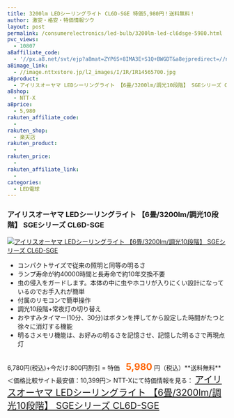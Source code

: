 ```yaml
---
title: 3200lm LEDシーリングライト CL6D-SGE 特価5,980円！送料無料！
author: 激安・格安・特価情報ツウ
layout: post
permalink: /consumerelectronics/led-bulb/3200lm-led-cl6dsge-5980.html
pvc_views:
  - 10807
a8affiliate_code:
  - '//px.a8.net/svt/ejp?a8mat=ZYP6S+8IMA3E+S1Q+BWGDT&a8ejpredirect=//nttxstore.jp/_II_IR14565700'
a8image_link:
  - //image.nttxstore.jp/l2_images/I/IR/IR14565700.jpg
a8product:
  - アイリスオーヤマ LEDシーリングライト 【6畳/3200lm/調光10段階】 SGEシリーズ CL6D-SGE
a8shop:
  - NTT-X
a8price:
  - 5,980
rakuten_affiliate_code:
  -
rakuten_shop:
  - 楽天店
rakuten_product:
  -
rakuten_price:
  -
rakuten_affiliate_link:
  -
categories:
  - LED電球
---
```

### アイリスオーヤマ LEDシーリングライト 【6畳/3200lm/調光10段階】 SGEシリーズ CL6D-SGE

<div class="img-bg2 img_L">
  <a title="アイリスオーヤマ LEDシーリングライト 【6畳/3200lm/調光10段階】 SGEシリーズ CL6D-SGE" href="//px.a8.net/svt/ejp?a8mat=ZYP6S+8IMA3E+S1Q+BWGDT&a8ejpredirect=//nttxstore.jp/_II_IR14565700" target="_blank"><img src="//i2.wp.com/image.nttxstore.jp/l2_images/I/IR/IR14565700.jpg?resize=120%2C120" border="0" alt="アイリスオーヤマ LEDシーリングライト 【6畳/3200lm/調光10段階】 SGEシリーズ CL6D-SGE" style="border: 0pt none;" data-recalc-dims="1" /></a>
</div>

<!--more-->

  * コンパクトサイズで従来の照明と同等の明るさ
  * ランプ寿命が約40000時間と長寿命で約10年交換不要
  * 虫の侵入をガードします。本体の中に虫やホコリが入りにくい設計になっているのでお手入れが簡単
  * 付属のリモコンで簡単操作
  * 調光10段階+常夜灯の切り替え
  * おやすみタイマー(10分、30分)はボタンを押してから設定した時間がたつと徐々に消灯する機能
  * 明るさメモリ機能は、お好みの明るさを記憶させ、記憶した明るさで再現点灯

<br style="clear:both;" />
6,780円(税込)+今だけ:800円割引 = 特価　<span style="color: #ff6600; font-size: 150%;"><strong>5,980</strong></span> 円（税込）**送料無料**
＜価格比較サイト最安値：10,399円＞
NTT-Xにて特価情報を見る： <span style="font-size: 150%;"><a href="//px.a8.net/svt/ejp?a8mat=ZYP6S+8IMA3E+S1Q+BWGDT&a8ejpredirect=//nttxstore.jp/_II_IR14565700" target="_blank">アイリスオーヤマ LEDシーリングライト 【6畳/3200lm/調光10段階】 SGEシリーズ CL6D-SGE</a></span>